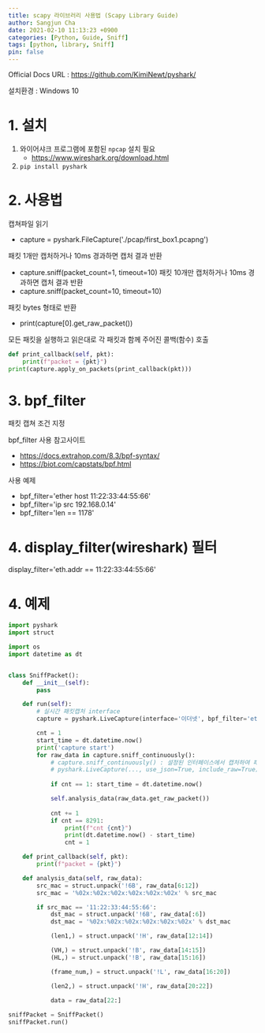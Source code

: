 ```yaml
---
title: scapy 라이브러리 사용법 (Scapy Library Guide)
author: Sangjun Cha
date: 2021-02-10 11:13:23 +0900
categories: [Python, Guide, Sniff]
tags: [python, library, Sniff]
pin: false
---
```




Official Docs URL : https://github.com/KimiNewt/pyshark/

설치환경 : Windows 10

# 1. 설치

1. 와이어샤크 프로그램에 포함된 `npcap` 설치 필요
    - https://www.wireshark.org/download.html
2. `pip install pyshark`

# 2. 사용법

캡쳐파일 읽기
- capture = pyshark.FileCapture('./pcap/first_box1.pcapng')

패킷 1개만 캡처하거나 10ms 경과하면 캡처 결과 반환
- capture.sniff(packet_count=1, timeout=10)
패킷 10개만 캡처하거나 10ms 경과하면 캡처 결과 반환
- capture.sniff(packet_count=10, timeout=10)

패킷 bytes 형태로 반환
- print(capture[0].get_raw_packet())

모든 패킷을 실행하고 읽은대로 각 패킷과 함께 주어진 콜백(함수) 호출
```python
def print_callback(self, pkt):
    print(f"packet = {pkt}")
print(capture.apply_on_packets(print_callback(pkt)))
```

# 3. bpf_filter

패킷 캡쳐 조건 지정

bpf_filter 사용 참고사이트 
- https://docs.extrahop.com/8.3/bpf-syntax/
- https://biot.com/capstats/bpf.html

사용 예제

- bpf_filter='ether host 11:22:33:44:55:66'
- bpf_filter='ip src 192.168.0.14'
- bpf_filter='len == 1178'

# 4. display_filter(wireshark) 필터

display_filter='eth.addr == 11:22:33:44:55:66'

# 4. 예제

```python
import pyshark
import struct

import os
import datetime as dt


class SniffPacket():
    def __init__(self):
        pass

    def run(self):
        # 실시간 패킷캡처 interface
        capture = pyshark.LiveCapture(interface='이더넷', bpf_filter='ether src host 11:22:33:44:55:66', use_json=True, include_raw=True)

        cnt = 1
        start_time = dt.datetime.now()
        print('capture start')
        for raw_data in capture.sniff_continuously():
            # capture.sniff_continuously() : 설정된 인터페이스에서 캡처하여 패킷을 지속적으로 반환하는 생성기를 반환
            # pyshark.LiveCapture(..., use_json=True, include_raw=True)  # 위의 기능을 사용하기 위해서는 Capture 설정에서 use_json=True, include_raw=True 옵션을 추가해야함
            
            if cnt == 1: start_time = dt.datetime.now()

            self.analysis_data(raw_data.get_raw_packet())
            
            cnt += 1
            if cnt == 8291: 
                print(f"cnt {cnt}")
                print(dt.datetime.now() - start_time)
                cnt = 1

    def print_callback(self, pkt):
        print(f"packet = {pkt}")

    def analysis_data(self, raw_data):
        src_mac = struct.unpack('!6B', raw_data[6:12])
        src_mac = '%02x:%02x:%02x:%02x:%02x:%02x' % src_mac

        if src_mac == '11:22:33:44:55:66':
            dst_mac = struct.unpack('!6B', raw_data[:6])
            dst_mac = '%02x:%02x:%02x:%02x:%02x:%02x' % dst_mac

            (len1,) = struct.unpack('!H', raw_data[12:14])

            (VH,) = struct.unpack('!B', raw_data[14:15])
            (HL,) = struct.unpack('!B', raw_data[15:16])

            (frame_num,) = struct.unpack('!L', raw_data[16:20])

            (len2,) = struct.unpack('!H', raw_data[20:22])

            data = raw_data[22:]
            
sniffPacket = SniffPacket()
sniffPacket.run()
```